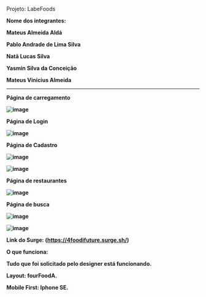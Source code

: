 Projeto:
LabeFoods


<strong>Nome dos integrantes:<strong>

Mateus Almeida Aldá

Pablo Andrade de Lima Silva

Natã Lucas Silva

Yasmin Silva da Conceição

Mateus Vinicius Almeida


___________________________________________________________
  Página de carregamento
  
 ![image](https://user-images.githubusercontent.com/98767110/171866554-27348253-a7a5-4923-bbea-c097c7bf6331.png)
  
  
  Página de Login
  
  ![image](https://user-images.githubusercontent.com/98767110/171866906-f180f2f2-03af-406b-8f0e-ff9a5493b270.png)
  
  
  Página de Cadastro
  
  ![image](https://user-images.githubusercontent.com/98767110/171867550-ccbfd94f-1f98-4dde-96bc-0ad6c037db93.png)
  
  ![image](https://user-images.githubusercontent.com/98767110/171868045-d6cecc7b-9a48-46b2-8b63-5d1ed1616669.png)
  
  
  Página de restaurantes
  
  ![image](https://user-images.githubusercontent.com/98767110/171868479-ea196f91-23c7-43cc-a488-f4645874cf3e.png)
  
  
  Página de busca
  
  ![image](https://user-images.githubusercontent.com/98767110/171868994-d23d38dd-4214-4f8a-85ed-6d15710fcb92.png)
   
  ![image](https://user-images.githubusercontent.com/98767110/171869174-86981ce9-6c89-4abd-953f-f61c8fc72867.png)






  
Link do Surge: (https://4foodifuture.surge.sh/)

O que funciona:

Tudo que foi solicitado pelo designer está funcionando.


Layout: fourFoodA.

Mobile First: Iphone SE.




